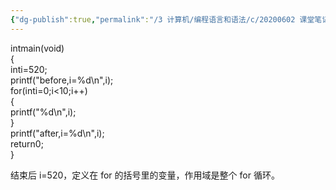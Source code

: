 ```yaml
---
{"dg-publish":true,"permalink":"/3 计算机/编程语言和语法/c/20200602 课堂笔记/","title":"20200602 课堂笔记"}
---
```



intmain(void)  
{  
inti=520;  
printf("before,i=%d\n",i);  
for(inti=0;i\<10;i++)  
{  
printf("%d\n",i);  
}  
printf("after,i=%d\n",i);  
return0;  
}

结束后 i=520，定义在 for 的括号里的变量，作用域是整个 for 循环。